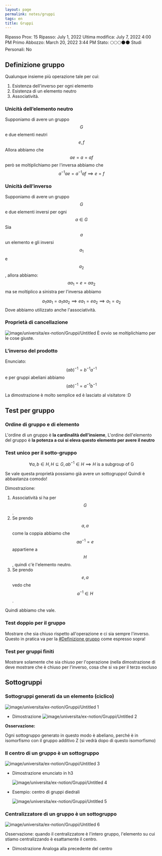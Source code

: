 ```yaml
---
layout: page
permalink: notes/gruppi
tags: en
title: Gruppi
---
```


Ripasso Prox: 15
Ripasso: July 1, 2022
Ultima modifica: July 7, 2022 4:00 PM
Primo Abbozzo: March 20, 2022 3:44 PM
Stato: 🌕🌕🌕🌑🌑
Studi Personali: No


## Definizione gruppo
Qualunque insieme più operazione tale per cui:
1. Esistenza dell'inverso per ogni elemento
2. Esistenza di un elemento neutro
3. Associatività.

### Unicità dell’elemento neutro
Supponiamo di avere un gruppo $$G$$ e due elementi neutri $$e, f$$
Allora abbiamo che
$$ae = a = af$$ però se moltiplichiamo per l'inversa abbiamo che
$$a^{-1}ae = a^{-1}af \implies e = f$$

### Unicità dell’inverso
Supponiamo di avere un gruppo $$G$$ e due elementi inversi per ogni $$a \in G$$
Sia $$a$$ un elemento e gli inversi $$a_{1}$$ e $$a_{2}$$, allora abbiamo:
$$aa_{1} = e = aa_{2}$$ ma se moltiplico a sinistra per l'inversa abbiamo

$$a_{1}aa_{1} = a_{1}aa_{2} \implies ea_{1} = ea_{2} \implies a_{1} = a_{2}$$
Dove abbiamo utilizzato anche l'associatività.

### Proprietà di cancellazione

<img src="/images/notes/image/universita/ex-notion/Gruppi/Untitled.png" alt="image/universita/ex-notion/Gruppi/Untitled">
È ovvio se moltiplichiamo per le cose giuste.

### L’inverso del prodotto

Enunciato:
$$(ab)^{-1} = b^{-1}a^{-1}$$ e per gruppi abeliani abbiamo $$(ab)^{-1} = a^{-1}b^{-1}$$

La dimostrazione è molto semplice ed è lasciato al visitatore :D

## Test per gruppo

### Ordine di gruppo e di elemento

L'ordine di un gruppo è **la cardinalità dell'insieme**,
L'ordine dell'elemento del gruppo è **la potenza a cui si eleva questo elemento per avere il neutro**

### Test unico per il sotto-gruppo


$$
\forall a,b \in H ,H \subseteq G, ab^{-1} \in H \implies H \text{ is a subgroup of G}
$$

Se vale questa proprietà possiamo già avere un sottogruppo! Quindi è abbastanza comodo!

Dimostrazione:
1. Associatività si ha per $$G$$.
2. Se prendo $$a, a$$ come la coppia abbiamo che $$aa^{-1}=e$$ appartiene a $$H$$, quindi c'è l'elemento neutro.
3. Se prendo $$e, a$$ vedo che $$a^{-1} \in H$$.

Quindi abbiamo che vale.

### Test doppio per il gruppo

Mostrare che sia chiuso rispetto all'operazione e ci sia sempre l'inverso. Questo in pratica va per la [#Definizione gruppo](#definizione-gruppo) come espresso sopra!

### Test per gruppi finiti

Mostrare solamente che sia chiuso per l'operazione (nella dimostrazione di deve mostrare che è chiuso per l'inverso, cosa che si va per il terzo escluso

## Sottogruppi

### Sottogruppi generati da un elemento (ciclico)

<img src="/images/notes/image/universita/ex-notion/Gruppi/Untitled 1.png" alt="image/universita/ex-notion/Gruppi/Untitled 1">

- Dimostrazione
    <img src="/images/notes/image/universita/ex-notion/Gruppi/Untitled 2.png" alt="image/universita/ex-notion/Gruppi/Untitled 2">


**Osservazione:**

Ogni sottogruppo generato in questo modo è abeliano, perché è in isomorfismo con il gruppo additivo Z (si vedrà dopo di questo isomorfismo)

### Il centro di un gruppo è un sottogruppo

<img src="/images/notes/image/universita/ex-notion/Gruppi/Untitled 3.png" alt="image/universita/ex-notion/Gruppi/Untitled 3">

- Dimostrazione enunciato in h3

    <img src="/images/notes/image/universita/ex-notion/Gruppi/Untitled 4.png" alt="image/universita/ex-notion/Gruppi/Untitled 4">

- Esempio: centro di gruppi diedrali

    <img src="/images/notes/image/universita/ex-notion/Gruppi/Untitled 5.png" alt="image/universita/ex-notion/Gruppi/Untitled 5">


### Centralizzatore di un gruppo è un sottogruppo

<img src="/images/notes/image/universita/ex-notion/Gruppi/Untitled 6.png" alt="image/universita/ex-notion/Gruppi/Untitled 6">

Osservazione: quando il centralizzatore è l'intero gruppo, l'elemento su cui stiamo centralizzando è esattamente il centro.

- Dimostrazione
    Analoga alla precedente del centro